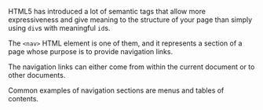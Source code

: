 HTML5 has introduced a lot of semantic tags that allow more expressiveness and give meaning to the structure of your page than simply using `div`s with meaningful `id`s.

The `<nav>` HTML element is one of them, and it represents a section of a page whose purpose is to provide navigation links.

The navigation links can either come from within the current document or to other documents. 

Common examples of navigation sections are menus and tables of contents.